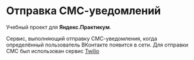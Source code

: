 # Отправка СМС-уведомлений
Учебный проект для **Яндекс.Практикум**.

Сервис, выполняющий отправку СМС-уведомления, когда определённый пользователь ВКонтакте появится в сети.
Для отправки СМС был использован сервис [Twilio](https://www.twilio.com)
